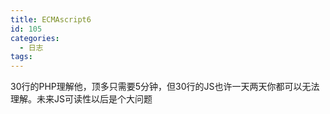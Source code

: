 ```yaml
---
title: ECMAscript6
id: 105
categories:
  - 日志
tags:
---
```


30行的PHP理解他，顶多只需要5分钟，但30行的JS也许一天两天你都可以无法理解。未来JS可读性以后是个大问题